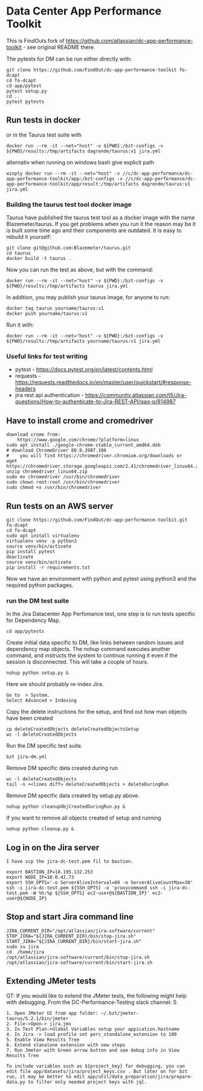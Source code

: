 # Data Center App Performance Toolkit

This is FindOuts fork of https://github.com/atlassian/dc-app-performance-toolkit - see original README there.

The pytests for DM can be run either directly with:

    git clone https://github.com/FindOut/dc-app-performance-toolkit fo-dcapt
    cd fo-dcapt
    cd app/pytest
    pytest setup.py
    cd ..
    pytest pytests
    
## Run tests in docker

or in the Taurus test suite with

    docker run --rm -it --net="host" -v ${PWD}:/bzt-configs -v ${PWD}/results:/tmp/artifacts dagrende/taurus:v1 jira.yml
    
alternativ when running on windows bash give explicit path

    winpty docker run --rm -it --net="host" -v //c/dc-app-performance/dc-app-performance-toolkit/app:/bzt-configs -v //c/dc-app-performance/dc-app-performance-toolkit/app/result:/tmp/artifacts dagrende/taurus:v1 jira.yml

### Building the taurus test tool docker image

Taurus have published the taurus test tool as a docker image with the name Blazemeter/taurus. If you get problems when you run it the reason may be it is built some time ago and their components are outdated.
It is easy to rebuild it yourself:

    git clone git@github.com:Blazemeter/taurus.git
    cd taurus
    docker build -t taurus .
    
Now you can run the test as above, but with the command:

    docker run --rm -it --net="host" -v ${PWD}:/bzt-configs -v ${PWD}/results:/tmp/artifacts taurus jira.yml
    
In addition, you may publish your taurus image, for anyone to run:

    docker tag taurus yourname/taurus:v1
    docker push yourname/taurus:v1

Run it with:

    docker run --rm -it --net="host" -v ${PWD}:/bzt-configs -v ${PWD}/results:/tmp/artifacts yourname/taurus:v1 jira.yml


### Useful links for test writing

* pytest - https://docs.pytest.org/en/latest/contents.html
* requests - https://requests.readthedocs.io/en/master/user/quickstart/#response-headers
* jira rest api authentication - https://community.atlassian.com/t5/Jira-questions/How-to-authenticate-to-Jira-REST-API/qaq-p/814987

## Have to install crome and cromedriver

    download crome from:
        https://www.google.com/chrome/?platform=linux
    sudo apt install ./google-chrome-stable_current_amd64.deb
    # download ChromeDriver 80.0.3987.106 
    #    you will find https://chromedriver.chromium.org/downloads or
    wget https://chromedriver.storage.googleapis.com/2.41/chromedriver_linux64.zip
    unzip chromedriver_linux64.zip
    sudo mv chromedriver /usr/bin/chromedriver
    sudo chown root:root /usr/bin/chromedriver
    sudo chmod +x /usr/bin/chromedriver
    
## Run tests on an AWS server

    git clone https://github.com/FindOut/dc-app-performance-toolkit.git fo-dcapt
    cd fo-dcapt
    sudo apt install virtualenv
    virtualenv venv -p python3
    source venv/bin/activate
    pip install pytest
    deactivate
    source venv/bin/activate
    pip install -r requirements.txt
    

    
Now we have an environment with python and pytest using python3 and the required python packages.

### run the DM test suite

In the Jira Datacenter App Perfomance test, one step is to run tests specific for Dependency Map. 

    cd app/pytests

Create initial data specific to DM, like links between random issues and dependency map objects. The nohup command executes another command, and instructs the system to continue running it even if the session is disconnected. This will take a couple of hours.

    nohup python setup.py &
    
Here we should probably re-index Jira.

    Go to  > System.
    Select Advanced > Indexing 
    
Copy the delete instructions for the setup, and find out how man objects have been created

    cp deleteCreatedObjects deleteCreatedObjectsSetup
    wc -l deleteCreatedObjects 
    
Run the DM specific test suite.

    bzt jira-dm.yml
    
Remove DM specific data created during run

    wc -l deleteCreatedObjects
    tail -n +<lines diff> deleteCreatedObjects > deleteDuringRun   
    
Remove DM specific data created by setup.py above.

    nohup python cleanupObjCreatedDuringRun.py &
    
If you want to remove all objects created of setup and running    

    nohup python cleanup.py &
    
## Log in on the  Jira server
    I have scp the jira-dc-test.pem fil to bastion. 
    
    export BASTION_IP=18.195.132.253
    export NODE_IP=10.0.42.73
    export SSH_OPTS='-o ServerAliveInterval=60 -o ServerAliveCountMax=30'
    ssh -i jira-dc-test.pem ${SSH_OPTS} -o 'proxycommand ssh -i jira-dc-test.pem -W %h:%p ${SSH_OPTS} ec2-user@${BASTION_IP}' ec2-user@${NODE_IP}



## Stop and start Jira command line

    JIRA_CURRENT_DIR="/opt/atlassian/jira-software/current"
    STOP_JIRA="${JIRA_CURRENT_DIR}/bin/stop-jira.sh"
    START_JIRA="${JIRA_CURRENT_DIR}/bin/start-jira.sh"
    sudo su jira
    cd  /home/jira
    /opt/atlassian/jira-software/current/bin/stop-jira.sh
    /opt/atlassian/jira-software/current/bin/start-jira.sh 

## Extending JMeter tests

GT: If you would like to extend the JMeter tests, the following might help with debugging. From the DC-Performance-Testing slack channel:
S
```
1. Open JMeter UI from app folder: ~/.bzt/jmeter-taurus/5.2.1/bin/jmeter
2. File->Open-> jira.jmx
3. In Test Plan->Global Variables setup your appication.hostname
4. In Jira -> load profile set perc_standalone_extension to 100
5. Enable View Results Tree
6. Extend stanalone extension with new steps
7. Run Jmeter with Green arrow button and see debug info in View Results Tree

To include variables such as ${project_key} for debugging, you can edit file app/datasets/jira/project_keys.csv . But later on for bzt run, it may be better to edit app/util/data_preparation/jira/prepare-data.py to filter only needed project keys with jql.

